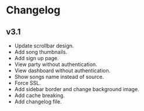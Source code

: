 # Changelog

## v3.1

- Update scrollbar design.
- Add song thumbnails.
- Add sign up page.
- View party without authentication.
- View dashboard without authentication.
- Show songs name instead of source.
- Force SSL.
- Add sidebar border and change background image.
- Add cache breaking.
- Add changelog file.
